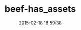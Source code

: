 ---
layout: post
title:  "beef-has_assets"
repo:   "beef/assets"
date:   2015-02-18 16:59:38
gemurl: http://github.com/beef/assets
---